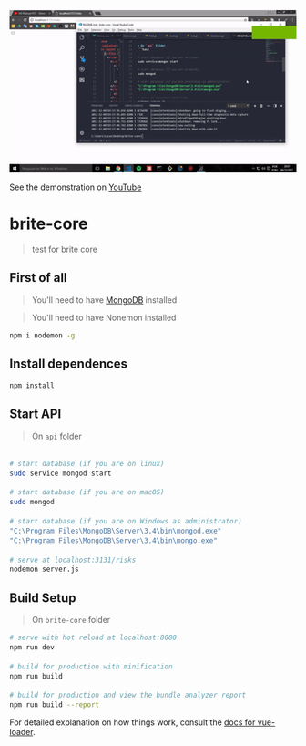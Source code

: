 ![screenshot](usage.gif?raw=true "screenshot")

See the demonstration on [YouTube](https://youtu.be/tvi4XGZeZ8Q)
# brite-core

> test for brite core


## First of all
> You'll need to have [MongoDB](https://docs.mongodb.com/manual/installation/) installed

> You'll need to have Nonemon installed
```bash
npm i nodemon -g
```

## Install dependences
```bash
npm install
```

## Start API

> On `api` folder
```bash

# start database (if you are on linux)
sudo service mongod start

# start database (if you are on macOS)
sudo mongod

# start database (if you are on Windows as administrator)
"C:\Program Files\MongoDB\Server\3.4\bin\mongod.exe"
"C:\Program Files\MongoDB\Server\3.4\bin\mongo.exe"

# serve at localhost:3131/risks
nodemon server.js
```

## Build Setup
> On `brite-core` folder
``` bash
# serve with hot reload at localhost:8080
npm run dev

# build for production with minification
npm run build

# build for production and view the bundle analyzer report
npm run build --report
```

For detailed explanation on how things work, consult the [docs for vue-loader](http://vuejs.github.io/vue-loader).

